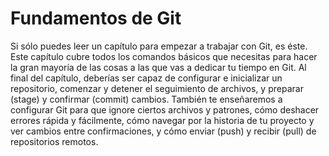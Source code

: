 # Fundamentos de Git #

Si sólo puedes leer un capítulo para empezar a trabajar con Git, es
éste. Este capítulo cubre todos los comandos básicos que necesitas
para hacer la gran mayoría de las cosas a las que vas a dedicar tu
tiempo en Git. Al final del capítulo, deberías ser capaz de configurar
e inicializar un repositorio, comenzar y detener el seguimiento de
archivos, y preparar (stage) y confirmar (commit) cambios. También te
enseñaremos a configurar Git para que ignore ciertos archivos y
patrones, cómo deshacer errores rápida y fácilmente, cómo navegar por
la historia de tu proyecto y ver cambios entre confirmaciones, y cómo
enviar (push) y recibir (pull) de repositorios remotos.

